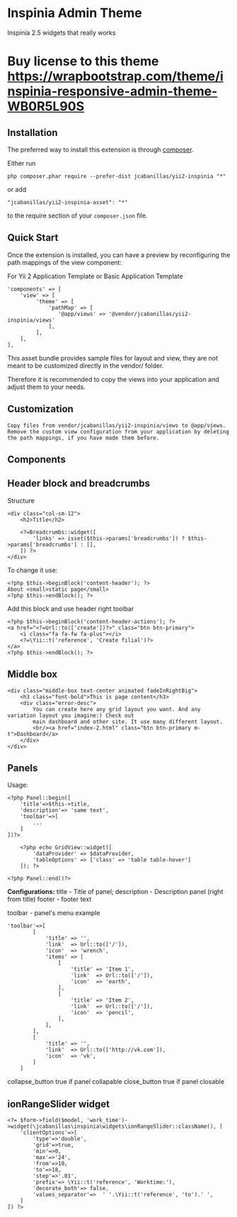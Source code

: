 Inspinia Admin Theme
====================
Inspinia 2.5 widgets that really works

Buy license to this theme https://wrapbootstrap.com/theme/inspinia-responsive-admin-theme-WB0R5L90S
===

Installation
------------

The preferred way to install this extension is through [composer](http://getcomposer.org/download/).

Either run

```
php composer.phar require --prefer-dist jcabanillas/yii2-inspinia "*"
```

or add

```
"jcabanillas/yii2-inspinia-asset": "*"
```

to the require section of your `composer.json` file.


Quick Start
-----------

Once the extension is installed, you can have a preview by reconfiguring the path mappings of the view component:

For Yii 2 Application Template or Basic Application Template

```
'components' => [
    'view' => [
         'theme' => [
             'pathMap' => [
                '@app/views' => '@vendor/jcabanillas/yii2-inspinia/views'
             ],
         ],
    ],
],
```

This asset bundle provides sample files for layout and view, they are not meant to be customized directly in the vendor/ folder.

Therefore it is recommended to copy the views into your application and adjust them to your needs.

Customization
-------------

    Copy files from vendor/jcabanillas/yii2-inspinia/views to @app/views.
    Remove the custom view configuration from your application by deleting the path mappings, if you have made them before.
    
Components
----------

Header block and breadcrumbs
---

Structure

```
<div class="col-sm-12">
    <h2>Title</h2>

    <?=Breadcrumbs::widget([
        'links' => isset($this->params['breadcrumbs']) ? $this->params['breadcrumbs'] : [],
    ]) ?>
</div>
```

To change it use:

```
<?php $this->beginBlock('content-header'); ?>
About <small>static page</small>
<?php $this->endBlock(); ?>
```

Add this block and use header right toolbar

```
<?php $this->beginBlock('content-header-actions'); ?>
<a href="<?=Url::to(['create'])?>" class="btn btn-primary">
    <i class="fa fa-fw fa-plus"></i>
    <?=\Yii::t('reference', 'Create filial')?>
</a>
<?php $this->endBlock(); ?>
```


Middle box
---
```
<div class="middle-box text-center animated fadeInRightBig">
    <h3 class="font-bold">This is page content</h3>
    <div class="error-desc">
        You can create here any grid layout you want. And any variation layout you imagine:) Check out
        main dashboard and other site. It use many different layout.
        <br/><a href="index-2.html" class="btn btn-primary m-t">Dashboard</a>
    </div>
</div>
```

Panels
---
Usage:

```
<?php Panel::begin([
    'title'=>$this->title,
    'description'=> 'same text',
    'toolbar'=>[
        ...
    ]
])?>

    <?php echo GridView::widget([
        'dataProvider' => $dataProvider,
        'tableOptions' => ['class' => 'table table-hover']
    ]); ?>
    
<?php Panel::end()?>
```

**Configurations:**
title  - Title of panel;
description - Description panel (right from title)
footer - footer text

toolbar - panel's menu
example
```
'toolbar'=>[
        [
            'title' => '',
            'link'  => Url::to(['/']),
            'icon'  => 'wrench',
            'items' => [
                [
                    'title' => 'Item 1',
                    'link'  => Url::to(['/']),
                    'icon'  => 'earth',
                ],
                [
                    'title' => 'Item 2',
                    'link'  => Url::to(['/']),
                    'icon'  => 'pencil',
                ],
            ],
        ],
        [
            'title' => '',
            'link'  => Url::to(['http://vk.com']),
            'icon'  => 'vk',
        ]
    ]
```

collapse_button  true if panel collapable
close_button     true if panel closable

ionRangeSlider widget
---
```
<?= $form->field($model, 'work_time')->widget(\jcabanillas\inspinia\widgets\ionRangeSlider::className(), [
    'clientOptions'=>[
        'type'=>'double',
        'grid'=>true,
        'min'=>0,
        'max'=>'24',
        'from'=>10,
        'to'=>18,
        'step'=>'.01',
        'prefix'=> \Yii::t('reference', 'Worktime:'),
        'decorate_both'=> false,
        'values_separator'=>  ' '.\Yii::t('reference', 'to').' ',
    ]
]) ?>
```